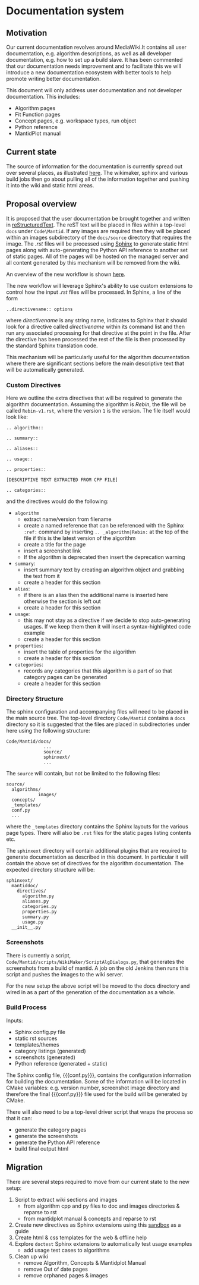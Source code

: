 Documentation system
====================

Motivation
----------
Our current documentation revolves around MediaWiki.It contains all user documentation, 
e.g. algorithm descriptions, as well as all developer documentation, e.g. how to set up a
build slave. It has been commented that our documentation needs improvement and to
facilitate this we will introduce a new documentation ecosystem with better tools
to help promote writing better documentation.

This document will only address user documentation and not developer documentation. This includes:

* Algorithm pages
* Fit Function pages
* Concept pages, e.g. workspace types, run object
* Python reference
* MantidPlot manual

Current state
-------------
The source of information for the documentation is currently spread out over several places, as
illustrated [here](Documentation%20workflow.png). The wikimaker, sphinx and various build jobs then
go about pulling all of the information together and pushing it into the wiki and static html areas.

Proposal overview
-----------------
It is proposed that the user documentation be brought together and written in [reStructuredText](http://docutils.sourceforge.net/rst.html).
The reST text will be placed in files within a top-level `docs` under `Code\Mantid`. If any images
are required then they will be placed within an images subdirectory of the `docs/source` directory that requires
the image. The *.rst* files will be processed using [Sphinx](http://sphinx-doc.org/) to generate static html pages
along with auto-generating the Python API reference to another set of static pages. All of the pages will be
hosted on the managed server and all content generated by this mechanism will be removed from the wiki.

An overview of the new workflow is shown [here](Documentation%20new%20workflow.png).

The new workflow will leverage Sphinx's ability to use custom extensions to control how the input
*.rst* files will be processed. In Sphinx, a line of the form

    ..directivename:: options

where *directivename* is any string name, indicates to Sphinx that it should look for a directive called
*directivename* within its command list and then run any associated processing for that directive at the point
in the file. After the directive has been processed the rest of the file is then processed by the standard
Sphinx translation code.

This mechanism will be particularly useful for the algorithm documentation where there are significant sections
before the main descriptive text that will be automatically generated.

### Custom Directives
Here we outline the extra directives that will be required to generate the algorithm documentation. Assuming the 
algorithm is *Rebin*, the file will be called `Rebin-v1.rst`, where the version `1` is the version. The file itself would look like:

    .. algorithm::

    .. summary::

    .. aliases::

    .. usage::

    .. properties::

    [DESCRIPTIVE TEXT EXTRACTED FROM CPP FILE]

    .. categories::

and the directives would do the following:

* `algorithm`
    - extract name/version from filename
    - create a named reference that can be referenced with the Sphinx `:ref:` command by inserting `.. _algorithm|Rebin:` at the top of the file if this is the latest version of the algorithm
    - create a title for the page
    - insert a screenshot link
    - If the algorithm is deprecated then insert the deprecation warning
* `summary`:
    - insert summary text by creating an algorithm object and grabbing the text from it
    - create a header for this section
* `alias`:
    - if there is an alias then the additional name is inserted here otherwise the section is left out
    - create a header for this section
* `usage`:
    - this may not stay as a directive if we decide to stop auto-generating usages. If we keep them then it will insert a syntax-highlighted code example
    - create a header for this section
* `properties`:
    - insert the table of properties for the algorithm
    - create a header for this section
* `categories`:
    - records any categories that this algorithm is a part of so that category pages can be generated
    - create a header for this section

### Directory Structure
The sphinx configuration and accompanying files will need to be placed in the main source tree. The top-level directory `Code/Mantid` contains a `docs` directory so it is suggested that the files are placed in subdirectories under here using the following structure:

    Code/Mantid/docs/
                  ...
                  source/
                  sphinxext/
                  ...
              
The `source` will contain, but not be limited to the following files:

    source/
      algorithms/
                images/
      concepts/
      _templates/
      conf.py
      ...

where the `_templates` directory contains the Sphinx layouts for the various page types. There will also be `.rst` files for the static pages listing contents etc.

The `sphinxext` directory will contain additional plugins that are required to generate documentation as described in this document. In particular it will contain the above set of directives for the algorithm documentation. The expected directory structure will be:

    sphinxext/
      mantiddoc/
        directives/
          algorithm.py
          aliases.py
          categories.py
          properties.py
          summary.py
          usage.py
      __init__.py

### Screenshots

There is currently a script, `Code/Mantid/scripts/WikiMaker/ScriptAlgDialogs.py`, that generates the screenshots from a build of mantid. A job on the old Jenkins then runs this script and pushes the images to the wiki server.

For the new setup the above script will be moved to the docs directory and wired in as a part of the generation of the documentation as a whole.

### Build Process

Inputs:
* Sphinx config.py file
* static rst sources
* templates/themes
* category listings (generated)
* screenshots (generated)
* Python reference (generated + static)

The Sphinx config file, {{{conf.py}}}, contains the configuration information for building the documentation. Some of the information will be located in CMake variables: e.g. version number, screenshot image directory and therefore the final {{{conf.py}}} file used for the build will be generated by CMake.

There will also need to be a top-level driver script that wraps the process so that it can:
* generate the category pages
* generate the screenshots
* generate the Python API reference
* build final output html
        
Migration
---------
There are several steps required to move from our current state to the new setup:

1. Script to extract wiki sections and images
    * from algorithm cpp and py files to doc and images directories & reparse to rst
    * from mantidplot manual & concepts and reparse to rst
2. Create new directives as Sphinx extensions using this [sandbox](https://github.com/martyngigg/sphinxextensions) as a guide
3. Create html & css templates for the web & offline help
4. Explore `doctest` Sphinx extensions to automatically test usage examples
    * add usage test cases to algorithms
5. Clean up wiki
    * remove Algorithm, Concepts & Mantidplot Manual
    * remove Out of date pages
    * remove orphaned pages & images

